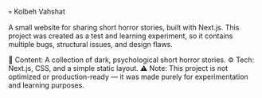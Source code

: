 💀 Kolbeh Vahshat

A small website for sharing short horror stories, built with Next.js.
This project was created as a test and learning experiment, so it contains multiple bugs, structural issues, and design flaws.

👻 Content: A collection of dark, psychological short horror stories.
⚙️ Tech: Next.js, CSS, and a simple static layout.
⚠️ Note: This project is not optimized or production-ready — it was made purely for experimentation and learning purposes.
